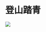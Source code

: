 # 登山踏青
<image src="sc-dialog/hiking" ratio="0.5" ribbon="Day 17" />
<dialog>
# Hey Carol, what are you doing this weekend?
## I'm going [hiking/n.] with my husband and our hiking [club/n.].
# You have a hiking club?
## Yes, we do.
We have 30 to 40 people of all ages and [skill/n.] [levels:level/n./3].
# That's great.
Do you guys do day hikes or multi-day hikes?
## Mostly day hikes, but we do five or six multi-day hikes a year.
# Do you hike around the island or do you go [overseas/adv./2] too?
## So far, our hikes are around the island.
Next year, we will do our first overseas hiking trip by doing a one-week hiking trip to Nepal.
# That sounds fun. I would love to join your hiking club.
## Sure, join us!
I'll send you our Facebook page and you'll see all our [upcoming/adj.] activities there.
# OK. Thanks!
</dialog>
